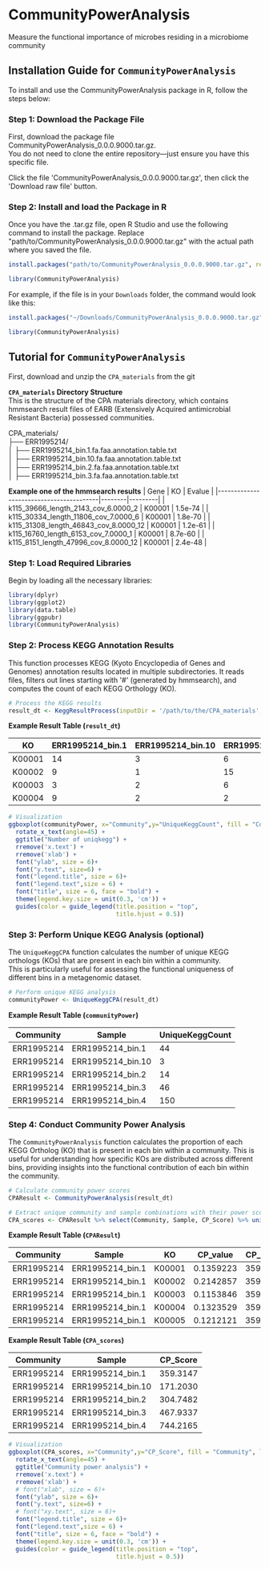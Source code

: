 # CommunityPowerAnalysis

Measure the functional importance of microbes residing in a microbiome community

## Installation Guide for `CommunityPowerAnalysis`  

To install and use the CommunityPowerAnalysis package in R, follow the steps below:

### Step 1: Download the Package File  
   First, download the package file CommunityPowerAnalysis_0.0.0.9000.tar.gz.   
   You do not need to clone the entire repository—just ensure you have this specific file.

   Click the file 'CommunityPowerAnalysis_0.0.0.9000.tar.gz', then click the 'Download raw file' button.  

### Step 2: Install and load the Package in R  
  Once you have the .tar.gz file, open R Studio and use the following command to install the package. Replace "path/to/CommunityPowerAnalysis_0.0.0.9000.tar.gz" with the actual path where you saved the file.  
  ```R
  install.packages("path/to/CommunityPowerAnalysis_0.0.0.9000.tar.gz", repos = NULL, type = "source")

  library(CommunityPowerAnalysis)
  ```
  For example, if the file is in your `Downloads` folder, the command would look like this:  
  ```R
  install.packages("~/Downloads/CommunityPowerAnalysis_0.0.0.9000.tar.gz", repos = NULL, type = "source")

  library(CommunityPowerAnalysis)
  ```
## Tutorial for `CommunityPowerAnalysis`
First, download and unzip the `CPA_materials` from the git  

**`CPA_materials` Directory Structure**  
This is the structure of the CPA materials directory, which contains hmmsearch result files of EARB (Extensively Acquired antimicrobial Resistant Bacteria) possessed communities.  

CPA_materials/  
├── ERR1995214/  
│   ├── ERR1995214_bin.1.fa.faa.annotation.table.txt  
│   ├── ERR1995214_bin.10.fa.faa.annotation.table.txt  
│   ├── ERR1995214_bin.2.fa.faa.annotation.table.txt  
│   ├── ERR1995214_bin.3.fa.faa.annotation.table.txt  


**Example one of the hmmsearch results**
| Gene                                    | KO     | Evalue  |
|-----------------------------------------|--------|---------|
| k115_39666_length_2143_cov_6.0000_2     | K00001 | 1.5e-74 |
| k115_30334_length_11806_cov_7.0000_6    | K00001 | 1.8e-70 |
| k115_31308_length_46843_cov_8.0000_12   | K00001 | 1.2e-61 |
| k115_16760_length_6153_cov_7.0000_1     | K00001 | 8.7e-60 |
| k115_8151_length_47996_cov_8.0000_12    | K00001 | 2.4e-48 |

### Step 1: Load Required Libraries    
Begin by loading all the necessary libraries:  
``` R
library(dplyr)
library(ggplot2)
library(data.table)
library(ggpubr)
library(CommunityPowerAnalysis)
```

### Step 2: Process KEGG Annotation Results
This function processes KEGG (Kyoto Encyclopedia of Genes and Genomes) annotation results located in multiple subdirectories. It reads files, filters out lines starting with '#' (generated by hmmsearch), and computes the count of each KEGG Orthology (KO).  

```R
# Process the KEGG results  
result_dt <- KeggResultProcess(inputDir = '/path/to/the/CPA_materials', filePattern = '.fa.faa.annotation.table.txt')
```
**Example Result Table (`result_dt`)**

| KO     | ERR1995214_bin.1 | ERR1995214_bin.10 | ERR1995214_bin.2 | ERR1995214_bin.3 | ERR1995214_bin.4 |
|--------|------------------|-------------------|------------------|------------------|------------------|
| K00001 | 14               | 3                 | 6                | 14               | 25               |
| K00002 | 9                | 1                 | 15               | 4                | 7                |
| K00003 | 3                | 2                 | 6                | 3                | 3                |
| K00004 | 9                | 2                 | 2                | 10               | 20               |  

```R
# Visualization
ggboxplot(communityPower, x="Community",y="UniqueKeggCount", fill = "Community", legend = 'none', outlier.size=0.6, size=0.1, ylab = 'Number of uniqkegg') +
  rotate_x_text(angle=45) +
  ggtitle("Number of uniqkegg") +
  rremove('x.text') +
  rremove('xlab') +
  font("ylab", size = 6)+
  font("y.text", size=6) +
  font("legend.title", size = 6)+
  font("legend.text",size = 6) +
  font("title", size = 6, face = "bold") +
  theme(legend.key.size = unit(0.3, 'cm')) +
  guides(color = guide_legend(title.position = "top",
                              title.hjust = 0.5))
```

### Step 3: Perform Unique KEGG Analysis (optional)  
The `UniqueKeggCPA` function calculates the number of unique KEGG orthologs (KOs) that are present in each bin within a community.  
This is particularly useful for assessing the functional uniqueness of different bins in a metagenomic dataset.  

```R
# Perform unique KEGG analysis
communityPower <- UniqueKeggCPA(result_dt)
```
**Example Result Table (`communityPower`)**

| Community  | Sample             | UniqueKeggCount |
|------------|--------------------|-----------------|
| ERR1995214 | ERR1995214_bin.1    | 44              |
| ERR1995214 | ERR1995214_bin.10   | 3               |
| ERR1995214 | ERR1995214_bin.2    | 14              |
| ERR1995214 | ERR1995214_bin.3    | 46              |
| ERR1995214 | ERR1995214_bin.4    | 150             |

### Step 4: Conduct Community Power Analysis  
The `CommunityPowerAnalysis` function calculates the proportion of each KEGG Ortholog (KO) that is present in each bin within a community. This is useful for understanding how specific KOs are distributed across different bins, providing insights into the functional contribution of each bin within the community.

```R
# Calculate community power scores
CPAResult <- CommunityPowerAnalysis(result_dt)

# Extract unique community and sample combinations with their power scores
CPA_scores <- CPAResult %>% select(Community, Sample, CP_Score) %>% unique()
```

**Example Result Table (`CPAResult`)**

| Community  | Sample             | KO     | CP_value | CP_Score |
|------------|--------------------|--------|----------|----------|
| ERR1995214 | ERR1995214_bin.1    | K00001 | 0.1359223| 359.3147 |
| ERR1995214 | ERR1995214_bin.1    | K00002 | 0.2142857| 359.3147 |
| ERR1995214 | ERR1995214_bin.1    | K00003 | 0.1153846| 359.3147 |
| ERR1995214 | ERR1995214_bin.1    | K00004 | 0.1323529| 359.3147 |
| ERR1995214 | ERR1995214_bin.1    | K00005 | 0.1212121| 359.3147 |  

**Example Result Table (`CPA_scores`)**

| Community  | Sample             | CP_Score |
|------------|--------------------|----------|
| ERR1995214 | ERR1995214_bin.1    | 359.3147 |
| ERR1995214 | ERR1995214_bin.10   | 171.2030 |
| ERR1995214 | ERR1995214_bin.2    | 304.7482 |
| ERR1995214 | ERR1995214_bin.3    | 467.9337 |
| ERR1995214 | ERR1995214_bin.4    | 744.2165 |

```R
# Visualization
ggboxplot(CPA_scores, x="Community",y="CP_Score", fill = "Community", legend = 'none', outlier.size=0.6, size=0.1, ylab = 'Community power score') +
  rotate_x_text(angle=45) +
  ggtitle("Community power analysis") +
  rremove('x.text') +
  rremove('xlab') +
  # font("xlab", size = 6)+
  font("ylab", size = 6)+
  font("y.text", size=6) +
  # font("xy.text", size = 6)+
  font("legend.title", size = 6)+
  font("legend.text",size = 6) +
  font("title", size = 6, face = "bold") +
  theme(legend.key.size = unit(0.3, 'cm')) +
  guides(color = guide_legend(title.position = "top",
                              title.hjust = 0.5))
```
